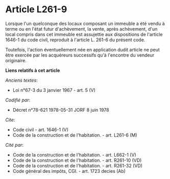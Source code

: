 # Article L261-9

Lorsque l'un quelconque des locaux composant un immeuble a été vendu à terme ou en l'état futur d'achèvement, la vente, après
achèvement, d'un local compris dans cet immeuble est assujettie aux dispositions de l'article 1646-1 du code civil, reproduit
à l'article L. 261-6 du présent code.

Toutefois, l'action éventuellement née en application dudit article ne peut être exercée par les acquéreurs successifs qu'à
l'encontre du vendeur originaire.

**Liens relatifs à cet article**

_Anciens textes_:

  - Loi n°67-3 du 3 janvier 1967 - art. 5 (V)

_Codifié par_:

  - Décret n°78-621 1978-05-31 JORF 8 juin 1978

_Cite_:

  - Code civil - art. 1646-1 (V)
  - Code de la construction et de l'habitation. - art. L261-6 (M)

_Cité par_:

  - Code de la construction et de l'habitation. - art. L662-1 (V)
  - Code de la construction et de l'habitation. - art. R261-10 (VD)
  - Code de la construction et de l'habitation. - art. R261-32 (VD)
  - Code général des impôts, CGI. - art. 1723 decies (Ab)
